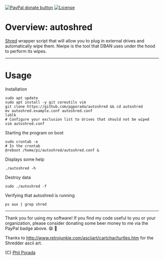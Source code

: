<span class="badge-paypal"><a href="https://paypal.me/pgporada" title="Donate to my project using Paypal"><img src="https://img.shields.io/badge/paypal-donate-yellow.svg" alt="PayPal donate button" /></a></span>
[![License](https://img.shields.io/badge/license-GPLv3-brightgreen.svg)](LICENSE)

# Overview: autoshred
[Shred](https://www.gnu.org/software/coreutils/manual/html_node/shred-invocation.html) wrapper script that will allow you to plug in external drives and automatically wipe them. Nwipe is the tool that DBAN uses under the hood to perform its wipes.

- - - -
# Usage

Installation

    sudo apt update
    sudo apt install -y git coreutils vim
    git clone https://github.com/pgporada/autoshred && cd autoshred
    mv autoshred.example.conf autoshred.conf
    lsblk
    # Configure your exclusion list to drives that should not be wiped
    vim autoshred.conf

Starting the program on boot

    sudo crontab -e
    # In the crontab
    @reboot /home/pi/autoshred/autoshred.conf &

Displays some help

    ./autoshred -h

Destroy data

    sudo ./autoshred -f

Verifying that autoshred is running

    ps aux | grep shred

- - - -
Thank you for using my software! If you find my code useful to you or your organization, please consider donating some beer money to me via the PayPal badge above. :smile: :beers:

Thanks to http://www.retrojunkie.com/asciiart/cartchar/turtles.htm for the Shredder ascii art.

(C) [Phil Porada](https://philporada.com)
